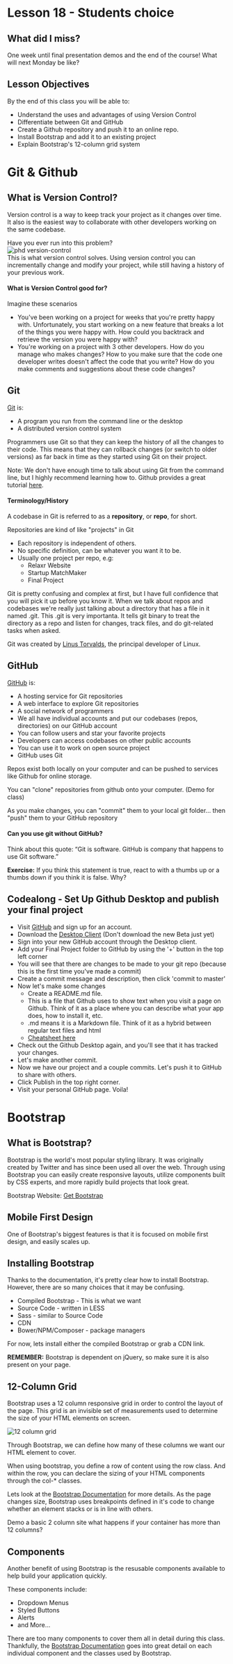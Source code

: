 # Lesson 18 - Students choice

## What did I miss?
One week until final presentation demos and the end of the course!  What will next Monday be like?

## Lesson Objectives
By the end of this class you will be able to:
* Understand the uses and advantages of using Version Control
* Differentiate between Git and GitHub
* Create a Github repository and push it to an online repo.
* Install Bootstrap and add it to an existing project
* Explain Bootstrap's 12-column grid system

Git & Github
=====

## What is Version Control?
Version control is a way to keep track your project as it changes over time.  It also is the easiest way to collaborate with other developers working on the same codebase.

Have you ever run into this problem? <br/>
![phd version-control](phd101212s.png)<br/>
This is what version control solves.  Using version control you can incrementally change and modify your project, while still having a history of your previous work. 

#### What is Version Control good for?

Imagine these scenarios 
* You've been working on a project for weeks that you're pretty happy with.  Unfortunately, you start working on a new feature that breaks a lot of the things you were happy with.  How could you backtrack and retrieve the version you were happy with?
* You're working on a project with 3 other developers.  How do you manage who makes changes?  How to you make sure that the code one developer writes doesn't affect the code that you write?  How do you make comments and suggestions about these code changes?

## Git

[Git](https://git-scm.com/) is:

- A program you run from the command line or the desktop
- A distributed version control system

Programmers use Git so that they can keep the history of all the changes to their code. This means that they can rollback changes (or switch to older versions) as far back in time as they started using Git on their project.  

Note: We don't have enough time to talk about using Git from the command line, but I highly recommend learning how to. Github provides a great tutorial [here](https://try.github.io/).


#### Terminology/History

A codebase in Git is referred to as a **repository**, or **repo**, for short.

Repositories are kind of like "projects" in Git
  * Each repository is independent of others.
  * No specific definition, can be whatever you want it to be.
  * Usually one project per repo, e.g:
    * Relaxr Website
    * Startup MatchMaker
    * Final Project

Git is pretty confusing and complex at first, but I have full confidence that you will pick it up before you know it. When we talk about repos and codebases we're really just talking about a directory that has a file in it named .git. This .git is very importanta.  It tells git binary to treat the directory as a repo and listen for changes, track files, and do git-related tasks when asked.

Git was created by [Linus Torvalds](https://en.wikipedia.org/wiki/Linus_Torvalds), the principal developer of Linux.


## GitHub

[GitHub](https://github.com/) is:

- A hosting service for Git repositories
- A web interface to explore Git repositories
- A social network of programmers
- We all have individual accounts and put our codebases (repos, directories) on our GitHub account
- You can follow users and star your favorite projects
- Developers can access codebases on other public accounts
- You can use it to work on open source project
- GitHub uses Git

Repos exist both locally on your computer and can be pushed to services like Github for online storage.

You can "clone" repositories from github onto your computer. (Demo for class)

As you make changes, you can "commit" them to your local git folder... then "push" them to your GitHub repository

#### Can you use git without GitHub?

Think about this quote: “Git is software. GitHub is company that happens to use Git software.”  

**Exercise:** If you think this statement is true, react to with a thumbs up or a thumbs down if you think it is false. Why?

## Codealong - Set Up Github Desktop and publish your final project

* Visit [GitHub](https://github.com/) and sign up for an account.
* Download the [Desktop Client](https://desktop.github.com/) (Don't download the new Beta just yet)
* Sign into your new GitHub account through the Desktop client.
* Add your Final Project folder to GitHub by using the '+' button in the top left corner
* You will see that there are changes to be made to your git repo (because this is the first time you've made a commit)
* Create a commit message and description, then click 'commit to master'
* Now let's make some changes
  * Create a README.md file.
  * This is a file that Github uses to show text when you visit a page on Github.  Think of it as a place where you can describe what your app does, how to install it, etc.
  * .md means it is a Markdown file. Think of it as a hybrid between regular text files and html
  * [Cheatsheet here](https://github.com/adam-p/markdown-here/wiki/Markdown-Cheatsheet)
* Check out the Github Desktop again, and you'll see that it has tracked your changes.
* Let's make another commit.
* Now we have our project and a couple commits.  Let's push it to GitHub to share with others.
* Click Publish in the top right corner.
* Visit your personal GitHub page. Voila!


Bootstrap
====

## What is Bootstrap?

Bootstrap is the world's most popular styling library.  It was originally created by Twitter and has since been used all over the web.  Through using Bootstrap you can easily create responsive layouts, utilize components built by CSS experts, and more rapidly build projects that look great.

Bootstrap Website: [Get Bootstrap](http://getbootstrap.com/)

## Mobile First Design

One of Bootstrap's biggest features is that it is focused on mobile first design, and easily scales up. 

## Installing Bootstrap
Thanks to the documentation, it's pretty clear how to install Bootstrap.  However, there are so many choices that it may be confusing.
* Compiled Bootstrap - This is what we want
* Source Code - written in LESS
* Sass - similar to Source Code
* CDN 
* Bower/NPM/Composer - package managers

For now, lets install either the compiled Bootstrap or grab a CDN link.

<strong>REMEMBER:</strong> Bootstrap is dependent on jQuery, so make sure it is also present on your page.

## 12-Column Grid

Bootstrap uses a 12 column responsive grid in order to control the layout of the page.  This grid is an invisible set of measurements used to determine the size of your HTML elements on screen.

![12 column grid](./960-grid.png)

Through Bootstrap, we can define how many of these columns we want our HTML element to cover.

When using bootstrap, you define a row of content using the row class.  And within the row, you can declare the sizing of your HTML components through the col-* classes.

Lets look at the [Bootstrap Documentation]( http://getbootstrap.com/css/#grid-intro) for more details.
As the page changes size, Bootstrap uses breakpoints defined in it's code to change whether an element stacks or is in line with others.  

Demo a basic 2 column site
what happens if your container has more than 12 columns?



## Components

Another benefit of using Bootstrap is the resusable components available to help build your application quickly.  

These components include:
* Dropdown Menus
* Styled Buttons
* Alerts
* and More...

There are too many components to cover them all in detail during this class.  Thankfully, the [Bootstrap Documentation](http://getbootstrap.com/css/#grid-intro) goes into great detail on each individual component and the classes used by Bootstrap.

